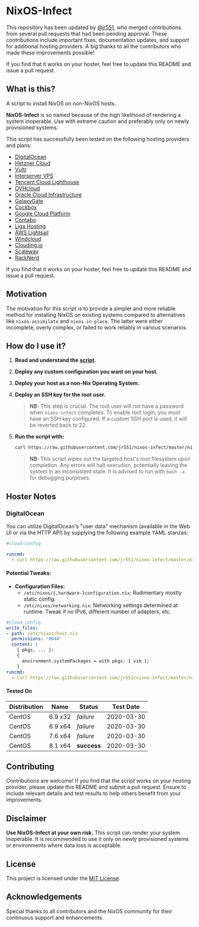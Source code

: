 
# NixOS-Infect

This repository has been updated by [@jr551](https://github.com/jr551), who merged contributions from several pull requests that had been pending approval. These contributions include important fixes, documentation updates, and support for additional hosting providers. A big thanks to all the contributors who made these improvements possible!

If you find that it works on your hoster, feel free to update this README and issue a pull request.

## What is this?

A script to install NixOS on non-NixOS hosts.

**NixOS-Infect** is so named because of the high likelihood of rendering a system inoperable. Use with extreme caution and preferably only on newly provisioned systems.

This script has successfully been tested on the following hosting providers and plans:

* [DigitalOcean](https://www.digitalocean.com/products/droplets/)
* [Hetzner Cloud](https://www.hetzner.com/cloud)
* [Vultr](https://www.vultr.com/)
* [Interserver VPS](https://www.interserver.net/vps/)
* [Tencent Cloud Lighthouse](https://cloud.tencent.com/product/lighthouse)
* [OVHcloud](https://www.ovh.com/)
* [Oracle Cloud Infrastructure](https://www.oracle.com/cloud/)
* [GalaxyGate](https://galaxygate.net)
* [Cockbox](https://cockbox.org)
* [Google Cloud Platform](https://cloud.google.com/)
* [Contabo](https://contabo.com)
* [Liga Hosting](https://ligahosting.ro)
* [AWS Lightsail](https://aws.amazon.com/lightsail/)
* [Windcloud](https://windcloud.de/)
* [Clouding.io](https://clouding.io)
* [Scaleway](https://scaleway.com)
* [RackNerd](https://my.racknerd.com/index.php?rp=/store/black-friday-2022)

If you find that it works on your hoster, feel free to update this README and issue a pull request.

## Motivation

The motivation for this script is to provide a simpler and more reliable method for installing NixOS on existing systems compared to alternatives like `nixos-assimilate` and `nixos-in-place`. The latter were either incomplete, overly complex, or failed to work reliably in various scenarios.

## How do I use it?

1. **Read and understand the [script](./nixos-infect).**
2. **Deploy any custom configuration you want on your host.**
3. **Deploy your host as a non-Nix Operating System.**
4. **Deploy an SSH key for the root user.**

   > **NB:** This step is crucial. The root user will not have a password when `nixos-infect` completes. To enable root login, you *must* have an SSH key configured. If a custom SSH port is used, it will be reverted back to 22.

5. **Run the script with:**

   ```bash
   curl https://raw.githubusercontent.com/jr551/nixos-infect/master/nixos-infect | NIX_CHANNEL=nixos-25.05 bash -x
   ```

   > **NB:** This script wipes out the targeted host's root filesystem upon completion. Any errors will halt execution, potentially leaving the system in an inconsistent state. It is advised to run with `bash -x` for debugging purposes.

## Hoster Notes

### DigitalOcean

You can utilize DigitalOcean's "user data" mechanism (available in the Web UI or via the HTTP API) by supplying the following example YAML stanzas:

```yaml
#cloud-config

runcmd:
  - curl https://raw.githubusercontent.com/jr551/nixos-infect/master/nixos-infect | PROVIDER=digitalocean NIX_CHANNEL=nixos-25.05 bash 2>&1 | tee /tmp/infect.log
```

#### Potential Tweaks:

- **Configuration Files:**
  - `/etc/nixos/{,hardware-}configuration.nix`: Rudimentary mostly static config.
  - `/etc/nixos/networking.nix`: Networking settings determined at runtime. Tweak if no IPv6, different number of adapters, etc.

```yaml
#cloud-config
write_files:
- path: /etc/nixos/host.nix
  permissions: '0644'
  content: |
    { pkgs, ... }:
    {
      environment.systemPackages = with pkgs; [ vim ];
    }
runcmd:
  - curl https://raw.githubusercontent.com/jr551/nixos-infect/master/nixos-infect | PROVIDER=digitalocean NIXOS_IMPORT=./host.nix NIX_CHANNEL=nixos-25.05 bash 2>&1 | tee /tmp/infect.log
```

#### Tested On

| Distribution | Name                | Status      | Test Date  |
|--------------|---------------------|-------------|------------|
| CentOS       | 6.9 x32             | _failure_   | 2020-03-30 |
| CentOS       | 6.9 x64             | _failure_   | 2020-03-30 |
| CentOS       | 7.6 x64             | _failure_   | 2020-03-30 |
| CentOS       | 8.1 x64             | **success** | 2020-03-30 |



## Contributing

Contributions are welcome! If you find that the script works on your hosting provider, please update this README and submit a pull request. Ensure to include relevant details and test results to help others benefit from your improvements.

## Disclaimer

**Use NixOS-Infect at your own risk.** This script can render your system inoperable. It is recommended to use it only on newly provisioned systems or environments where data loss is acceptable.

## License

This project is licensed under the [MIT License](./LICENSE).

## Acknowledgements

Special thanks to all contributors and the NixOS community for their continuous support and enhancements.
